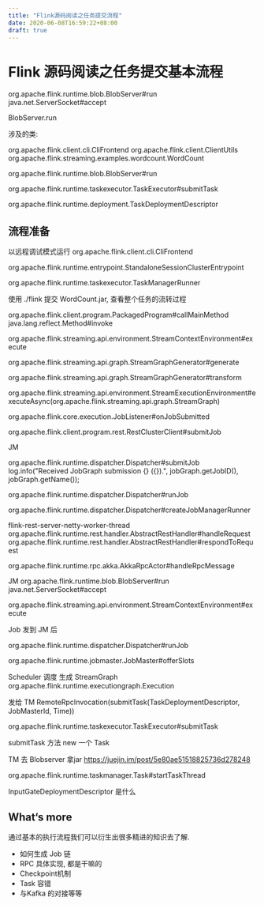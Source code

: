 ```yaml
---
title: "Flink源码阅读之任务提交流程"
date: 2020-06-08T16:59:22+08:00
draft: true
---
```


# Flink 源码阅读之任务提交基本流程

org.apache.flink.runtime.blob.BlobServer#run
java.net.ServerSocket#accept

BlobServer.run

涉及的类:

org.apache.flink.client.cli.CliFrontend
org.apache.flink.client.ClientUtils
org.apache.flink.streaming.examples.wordcount.WordCount

org.apache.flink.runtime.blob.BlobServer#run

org.apache.flink.runtime.taskexecutor.TaskExecutor#submitTask

org.apache.flink.runtime.deployment.TaskDeploymentDescriptor

## 流程准备

以远程调试模式运行
org.apache.flink.client.cli.CliFrontend

org.apache.flink.runtime.entrypoint.StandaloneSessionClusterEntrypoint

org.apache.flink.runtime.taskexecutor.TaskManagerRunner

使用 ./flink 提交 WordCount.jar, 查看整个任务的流转过程

org.apache.flink.client.program.PackagedProgram#callMainMethod
java.lang.reflect.Method#invoke

org.apache.flink.streaming.api.environment.StreamContextEnvironment#execute

org.apache.flink.streaming.api.graph.StreamGraphGenerator#generate

org.apache.flink.streaming.api.graph.StreamGraphGenerator#transform

org.apache.flink.streaming.api.environment.StreamExecutionEnvironment#executeAsync(org.apache.flink.streaming.api.graph.StreamGraph)

org.apache.flink.core.execution.JobListener#onJobSubmitted

org.apache.flink.client.program.rest.RestClusterClient#submitJob

JM

org.apache.flink.runtime.dispatcher.Dispatcher#submitJob
log.info("Received JobGraph submission {} ({}).", jobGraph.getJobID(), jobGraph.getName());

org.apache.flink.runtime.dispatcher.Dispatcher#runJob

org.apache.flink.runtime.dispatcher.Dispatcher#createJobManagerRunner

flink-rest-server-netty-worker-thread
org.apache.flink.runtime.rest.handler.AbstractRestHandler#handleRequest
org.apache.flink.runtime.rest.handler.AbstractRestHandler#respondToRequest

org.apache.flink.runtime.rpc.akka.AkkaRpcActor#handleRpcMessage

JM
org.apache.flink.runtime.blob.BlobServer#run
java.net.ServerSocket#accept

org.apache.flink.streaming.api.environment.StreamContextEnvironment#execute


Job 发到 JM 后

org.apache.flink.runtime.dispatcher.Dispatcher#runJob

org.apache.flink.runtime.jobmaster.JobMaster#offerSlots

Scheduler 调度 生成 StreamGraph
org.apache.flink.runtime.executiongraph.Execution

发给 TM
RemoteRpcInvocation(submitTask(TaskDeploymentDescriptor, JobMasterId, Time))

org.apache.flink.runtime.taskexecutor.TaskExecutor#submitTask

submitTask 方法 new 一个 Task

TM 去 Blobserver 拿jar
https://juejin.im/post/5e80ae51518825736d278248

org.apache.flink.runtime.taskmanager.Task#startTaskThread


InputGateDeploymentDescriptor 是什么


## What‘s more

通过基本的执行流程我们可以衍生出很多精进的知识去了解.

- 如何生成 Job 链
- RPC 具体实现, 都是干嘛的
- Checkpoint机制
- Task 容错
- 与Kafka 的对接等等

